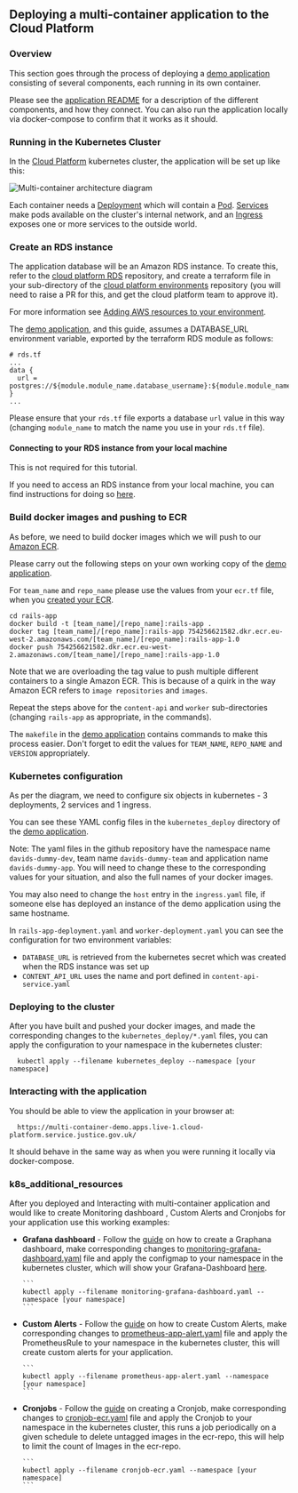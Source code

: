 ## Deploying a multi-container application to the Cloud Platform

### Overview

This section goes through the process of deploying a [demo application][multi-demo] consisting of several components, each running in its own container.

Please see the [application README][multi-demo-readme] for a description of the different components, and how they connect. You can also run the application locally via docker-compose to confirm that it works as it should.

### Running in the Kubernetes Cluster

In the [Cloud Platform][cloudplatform] kubernetes cluster, the application will be set up like this:

![Multi-container architecture diagram](../images/multi-container-k8s.png)

Each container needs a [Deployment][k8s-deployment] which will contain a [Pod][k8s-pod]. [Services][k8s-service] make pods available on the cluster's internal network, and an [Ingress][k8s-ingress] exposes one or more services to the outside world.

### Create an RDS instance

The application database will be an Amazon RDS instance. To create this, refer to the [cloud platform RDS][rds-module] repository, and create a terraform file in your sub-directory of the [cloud platform environments][cp-env] repository (you will need to raise a PR for this, and get the cloud platform team to approve it).

For more information see [Adding AWS resources to your environment][add-aws-resources].

The [demo application][multi-demo], and this guide, assumes a DATABASE_URL environment variable, exported by the terraform RDS module as follows:

    # rds.tf
    ...
    data {
      url = postgres://${module.module_name.database_username}:${module.module_name.database_password}@${module.module_name.rds_instance_endpoint}/${module.module_name.database_name}
    }
    ...

Please ensure that your `rds.tf` file exports a database `url` value in this way (changing `module_name` to match the name you use in your `rds.tf` file).

#### Connecting to your RDS instance from your local machine

This is not required for this tutorial.

If you need to access an RDS instance from your local machine, you can find instructions for doing so [here][rds-access-instructions].

### Build docker images and pushing to ECR

As before, we need to build docker images which we will push to our [Amazon ECR][ecr].

Please carry out the following steps on your own working copy of the [demo application][multi-demo].

For `team_name` and `repo_name` please use the values from your `ecr.tf` file, when you [created your ECR][ecr-setup].

```
cd rails-app
docker build -t [team_name]/[repo_name]:rails-app .
docker tag [team_name]/[repo_name]:rails-app 754256621582.dkr.ecr.eu-west-2.amazonaws.com/[team_name]/[repo_name]:rails-app-1.0
docker push 754256621582.dkr.ecr.eu-west-2.amazonaws.com/[team_name]/[repo_name]:rails-app-1.0
```

Note that we are overloading the tag value to push multiple different containers to a single Amazon ECR. This is because of a quirk in the way Amazon ECR refers to `image repositories` and `images`.

Repeat the steps above for the `content-api` and `worker` sub-directories (changing `rails-app` as appropriate, in the commands).

The `makefile` in the [demo application][multi-demo] contains commands to make this process easier. Don't forget to edit the values for `TEAM_NAME`, `REPO_NAME` and `VERSION` appropriately.

### Kubernetes configuration

As per the diagram, we need to configure six objects in kubernetes - 3 deployments, 2 services and 1 ingress.

You can see these YAML config files in the `kubernetes_deploy` directory of the [demo application][multi-demo].

Note: The yaml files in the github repository have the namespace name `davids-dummy-dev`, team name `davids-dummy-team` and application name `davids-dummy-app`. You will need to change these to the corresponding values for your situation, and also the full names of your docker images.

You may also need to change the `host` entry in the `ingress.yaml` file, if someone else has deployed an instance of the demo application using the same hostname.

In `rails-app-deployment.yaml` and `worker-deployment.yaml` you can see the configuration for two environment variables:

* `DATABASE_URL` is retrieved from the kubernetes secret which was created when the RDS instance was set up
* `CONTENT_API_URL` uses the name and port defined in `content-api-service.yaml`

### Deploying to the cluster

After you have built and pushed your docker images, and made the corresponding changes to the `kubernetes_deploy/*.yaml` files, you can apply the configuration to your namespace in the kubernetes cluster:

      kubectl apply --filename kubernetes_deploy --namespace [your namespace]

### Interacting with the application

You should be able to view the application in your browser at:

      https://multi-container-demo.apps.live-1.cloud-platform.service.justice.gov.uk/

It should behave in the same way as when you were running it locally via docker-compose.

### k8s_additional_resources

After you deployed and Interacting with multi-container application and would like to create Monitoring dashboard , Custom Alerts and Cronjobs for your application use this working examples:

* **Grafana dashboard** - Follow the [guide][creating-dashboards] on how to create a Graphana dashboard, make corresponding changes to [monitoring-grafana-dashboard.yaml][dashboard-configmap] file and apply the configmap to your namespace in the kubernetes cluster, which will show your Grafana-Dashboard [here][Dashboard].     

      ```
      kubectl apply --filename monitoring-grafana-dashboard.yaml --namespace [your namespace]
      ```

* **Custom Alerts** - Follow the [guide][custom-alert] on how to create Custom Alerts, make corresponding changes to [prometheus-app-alert.yaml][alert-prometheusrule] file and apply the PrometheusRule to your namespace in the kubernetes cluster, this will create custom alerts for your application.
      
      ```
      kubectl apply --filename prometheus-app-alert.yaml --namespace [your namespace]
      ```
      
* **Cronjobs** - Follow the [guide][cron-jobs] on creating a Cronjob, make corresponding changes to [cronjob-ecr.yaml][cronjob-yaml] file and apply the Cronjob to your namespace in the kubernetes cluster, this runs a job periodically on a given schedule to delete untagged images in the ecr-repo, this will help to limit the count of Images in the ecr-repo.

      ```
      kubectl apply --filename cronjob-ecr.yaml --namespace [your namespace]
      ```

[multi-demo]: https://github.com/ministryofjustice/cloud-platform-multi-container-demo-app
[multi-demo-readme]: https://github.com/ministryofjustice/cloud-platform-multi-container-demo-app#multi-container-demo-application
[cloudplatform]: https://github.com/ministryofjustice/cloud-platform
[k8s-deployment]: https://kubernetes.io/docs/concepts/workloads/controllers/deployment/
[k8s-pod]: https://kubernetes.io/docs/concepts/workloads/pods/pod-overview/
[k8s-service]: https://kubernetes.io/docs/concepts/services-networking/service/
[k8s-ingress]: https://kubernetes.io/docs/concepts/services-networking/ingress/
[ecr]: https://aws.amazon.com/ecr/
[rds-module]: https://github.com/ministryofjustice/cloud-platform-terraform-rds-instance
[cp-env]: https://github.com/ministryofjustice/cloud-platform-environments
[ecr-setup]: tasks.html#creating-an-ecr-repository
[add-aws-resources]: tasks.html#adding-aws-resources-to-your-environment
[rds-access-instructions]: https://github.com/ministryofjustice/cloud-platform-terraform-rds-instance#access-outside-the-cluster
[creating-dashboards]: https://user-guide.cloud-platform.service.justice.gov.uk/tasks.html#creating-dashboards
[dashboard-configmap]: https://github.com/ministryofjustice/cloud-platform-multi-container-demo-app/tree/grafana-dashboard-v1.0/k8s_additional_resources
[custom-alert]: https://user-guide.cloud-platform.service.justice.gov.uk/tasks.html#creating-your-own-custom-alerts
[alert-prometheusrule]: https://github.com/ministryofjustice/cloud-platform-multi-container-demo-app/tree/custom-alerts-v1.0/k8s_additional_resources
[cron-jobs]: https://kubernetes.io/docs/tasks/job/automated-tasks-with-cron-jobs/#creating-a-cron-job
[cronjob-yaml]: https://github.com/ministryofjustice/cloud-platform-multi-container-demo-app/tree/cronjob-example-v1.0/k8s_additional_resources
[Dashboard]: https://grafana.cloud-platform.service.justice.gov.uk
